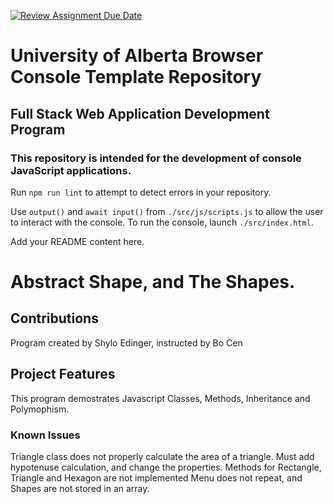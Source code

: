 [![Review Assignment Due Date](https://classroom.github.com/assets/deadline-readme-button-22041afd0340ce965d47ae6ef1cefeee28c7c493a6346c4f15d667ab976d596c.svg)](https://classroom.github.com/a/Smqq-TzG)
# University of Alberta Browser Console Template Repository
## Full Stack Web Application Development Program
### This repository is intended for the development of console JavaScript applications.

Run `npm run lint` to attempt to detect errors in your repository.

Use `output()` and `await input()` from `./src/js/scripts.js` to allow the user to interact with the console.
To run the console, launch `./src/index.html`.

Add your README content here.
# Abstract Shape, and The Shapes.
## Contributions
Program created by Shylo Edinger, instructed by Bo Cen
## Project Features
This program demostrates Javascript Classes, Methods, Inheritance and Polymophism.
### Known Issues
Triangle class does not properly calculate the area of a triangle. Must add hypotenuse calculation, and change the properties.
Methods for Rectangle, Triangle and Hexagon are not implemented
Menu does not repeat, and Shapes are not stored in an array.
